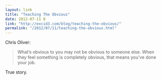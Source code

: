 ```yaml
---
layout: link
title: "Teaching The Obvious"
date: 2012-07-11 0
link: "http://excid3.com/blog/teaching-the-obvious/"
permalink: "/2012/07/11/teaching-the-obvious.html"
---
```


Chris Oliver:

> What’s obvious to you may not be obvious to someone else. When they feel something is completely obvious, that means you’ve done your job.

True story.
